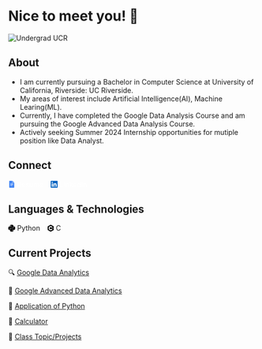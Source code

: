 # Nice to meet you! 👋

![Undergrad UCR](https://img.shields.io/badge/Undergrad-UCR-blue)


## About
- I am currently pursuing a Bachelor in Computer Science at University of California, Riverside: UC Riverside.
- My areas of interest include Artificial Intelligence(AI), Machine Learing(ML).
- Currently, I have completed the Google Data Analysis Course and am pursuing the Google Advanced Data Analysis Course.
- Actively seeking Summer 2024 Internship opportunities for mutiple position like Data Analyst.


## Connect

<div style="display: flex; align-items: center;">
  <svg role="img" viewBox="0 0 24 24" xmlns="http://www.w3.org/2000/svg" width="14" height="auto" style="margin-right: 4px;">
    <title>Python</title>
    <path d="M14.727 6.727H14V0H4.91c-.905 0-1.637.732-1.637 1.636v20.728c0 .904.732 1.636 1.636 1.636h14.182c.904 0 1.636-.732 1.636-1.636V6.727h-6zm-.545 10.455H7.09v-1.364h7.09v1.364zm2.727-3.273H7.091v-1.364h9.818v1.364zm0-3.273H7.091V9.273h9.818v1.363zM14.727 6h6l-6-6v6z" fill="#4285F4"/>
  </svg>
  <a href="URL_TO_RESUME" target="_blank" style="margin-right: 15px; color: white; text-decoration: none;">Resume</a>

  <svg role="img" viewBox="0 0 24 24" xmlns="http://www.w3.org/2000/svg" width="14" height="auto" style="margin-right: 4px;">
    <title>C++</title>
    <path d="M20.447 20.452h-3.554v-5.569c0-1.328-.027-3.037-1.852-3.037-1.853 0-2.136 1.445-2.136 2.939v5.667H9.351V9h3.414v1.561h.046c.477-.9 1.637-1.85 3.37-1.85 3.601 0 4.267 2.37 4.267 5.455v6.286zM5.337 7.433c-1.144 0-2.063-.926-2.063-2.065 0-1.138.92-2.063 2.063-2.063 1.14 0 2.064.925 2.064 2.063 0 1.139-.925 2.065-2.064 2.065zm1.782 13.019H3.555V9h3.564v11.452zM22.225 0H1.771C.792 0 0 .774 0 1.729v20.542C0 23.227.792 24 1.771 24h20.451C23.2 24 24 23.227 24 22.271V1.729C24 .774 23.2 0 22.222 0h.003z" fill="#0A66C2"/>
  </svg>
  <a href="linkedin.com/in/xiyuan-wu" target="_blank" style="margin-right: 15px; color: white; text-decoration: none;">LinkedIn</a>
</div>


## Languages & Technologies

<div style="display: flex; align-items: center; background-color: #yourBackgroundColor;">
  <!-- Python Icon and Text -->
  <img src="./python.svg" alt="Python" width="14" style="margin-right: 4px; vertical-align: middle;" />
  <span style="margin-right: 14px; vertical-align: middle;">Python</span>

  <!-- C Icon and Text -->
  <img src="./cplusplus.svg" alt="C" width="14" style="margin-right: 4px; vertical-align: middle; fill: #00599C;" />
  <span style="margin-right: 14px; vertical-align: middle;;">C</span>

  <!-- Repeat for other technologies -->
</div>





## Current Projects

🔍 [Google Data Analytics](https://github.com/XiyuanWu/Google_Data_Analytics)

🤖 [Google Advanced Data Analytics](https://github.com/XiyuanWu/Google_Advanced_Data_Analytics)

📡 [Application of Python](https://github.com/XiyuanWu/Application_of_Python)

🔢 [Calculator](https://github.com/XiyuanWu/Simple_projects)

📖 [Class Topic/Projects](https://github.com/XiyuanWu/Class_Topic-Projects)


